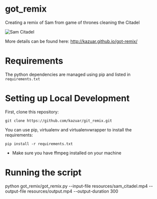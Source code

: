 # got_remix

Creating a remix of Sam from game of thrones cleaning the Citadel

![Sam Citadel](https://www.youtube.com/watch?v=azU3I1rwNv8)

More details can be found here: http://kazuar.github.io/got-remix/

Requirements
============

The python dependencies are managed using pip and listed in
`requirements.txt`

Setting up Local Development
============================

First, clone this repository:

    git clone https://github.com/kazuar/git_remix.git

You can use pip, virtualenv and virtualenvwrapper to install the requirements:

    pip install -r requirements.txt

* Make sure you have ffmpeg installed on your machine

Running the script
==================

python got_remix/got_remix.py --input-file resources/sam_citadel.mp4 --output-file resources/output.mp4 --output-duration 300
